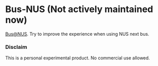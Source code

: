 # Bus-NUS (**Not actively maintained now**)
[Bus@NUS](https://itunes.apple.com/us/app/bus-nus/id1023143462?mt=8). Try to improve the experience when using NUS next bus.


### Disclaim
This is a personal experimental product. No commercial use allowed.

